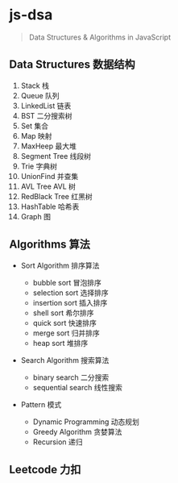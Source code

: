 # js-dsa

> Data Structures & Algorithms in JavaScript

## Data Structures 数据结构

1. Stack 栈
2. Queue 队列
3. LinkedList 链表
4. BST 二分搜索树
5. Set 集合
6. Map 映射
7. MaxHeep 最大堆
8. Segment Tree 线段树
9. Trie 字典树
10. UnionFind 并查集
11. AVL Tree AVL 树
12. RedBlack Tree 红黑树
13. HashTable 哈希表
14. Graph 图

## Algorithms 算法

- Sort Algorithm 排序算法

  - bubble sort 冒泡排序
  - selection sort 选择排序
  - insertion sort 插入排序
  - shell sort 希尔排序
  - quick sort 快速排序
  - merge sort 归并排序
  - heap sort 堆排序

- Search Algorithm 搜索算法

  - binary search 二分搜索
  - sequential search 线性搜索

- Pattern 模式
  - Dynamic Programming 动态规划
  - Greedy Algorithm 贪婪算法
  - Recursion 递归

## Leetcode 力扣
